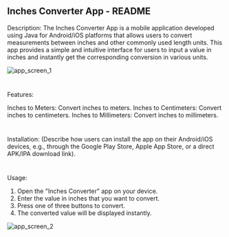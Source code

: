 ## Inches Converter App - README

Description:
The Inches Converter App is a mobile application developed using Java for Android/iOS platforms that allows users to convert measurements between inches and other commonly used length units. This app provides a simple and intuitive interface for users to input a value in inches and instantly get the corresponding conversion in various units.

![app_screen_1](https://github.com/Vaniko1/InchesConverterApp/assets/115501603/072fb8b0-fbe4-49dd-976a-d89b44dc08dd)

#

Features:

Inches to Meters: Convert inches to meters.
Inches to Centimeters: Convert inches to centimeters.
Inches to Millimeters: Convert inches to millimeters.

#

Installation:
(Describe how users can install the app on their Android/iOS devices, e.g., through the Google Play Store, Apple App Store, or a direct APK/IPA download link).

#

Usage:

1) Open the "Inches Converter" app on your device.
2) Enter the value in inches that you want to convert.
3) Press one of three buttons to convert.
4) The converted value will be displayed instantly.

![app_screen_2](https://github.com/Vaniko1/InchesConverterApp/assets/115501603/e4940dde-16c9-4306-a403-60e2fda0585e)
